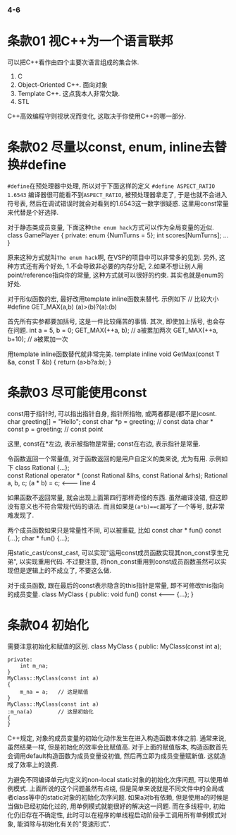 ### 4-6 ###

# 条款01 视C++为一个语言联邦

可以把C++看作由四个主要次语言组成的集合体.
1. C
2. Object-Oriented C++. 面向对象
3. Template C++. 这点我本人非常欠缺.
4. STL

C++高效编程守则视状况而变化, 这取决于你使用C++的哪一部分.

# 条款02 尽量以const, enum, inline去替换#define

`#define`在预处理器中处理, 所以对于下面这样的定义
	`#define ASPECT_RATIO	1.6543`
编译器很可能看不到`ASPECT_RATIO`, 被预处理器拿走了, 于是也就不会进入符号表, 然后在调试错误时就会对看到的1.6543这一数字很疑惑. 这里用const常量来代替是个好选择.

对于静态类成员变量, 下面这种`the enum hack`方式可以作为全局变量的近似.
	class GamePlayer {
	private:
		enum {NumTurns = 5};
		int scores[NumTurns];
		...
	}

原来这种方式就叫`The enum hack`啊, 在VSP的项目中可以非常多的见到.
另外, 这种方式还有两个好处, 1.不会导致非必要的内存分配, 2.如果不想让别人用point/reference指向你的常量, 这种方式就可以很好的约束.
其实也就是enum的好处.

对于形似函数的宏, 最好改用template inline函数来替代. 示例如下
	// 比较大小
	#define GET_MAX(a,b) (a)>(b)?(a):(b)

首先所有实参都要加括号, 这是一件比较痛苦的事情. 其次, 即使加上括号, 也会存在问题.
	int a = 5, b = 0;
	GET_MAX(++a, b);	// a被累加两次
	GET_MAX(++a, b+10);	// a被累加一次

用template inline函数替代就非常完美.
	template<typename T>
	inline void GetMax(const T &a, const T &b)
	{
		return (a>b?a:b);
	}

# 条款03 尽可能使用const

const用于指针时, 可以指出指针自身, 指针所指物, 或两者都是(都不是)cosnt.
	char greeting[] = "Hello";
	const char *p = greeting; // const data
	char * const p = greeting; // const point

这里, const在*左边, 表示被指物是常量; const在右边, 表示指针是常量.

令函数返回一个常量值, 对于函数返回的是用户自定义的类来说, 尤为有用. 示例如下
	class Rational {...};	
	const Rational operator * (const Rational &lhs, const Rational &rhs);
	Rational a, b, c;
	(a * b) = c;		<--- line 4

如果函数不返回常量, 就会出现上面第四行那样奇怪的东西. 虽然编译没错, 但这即没有意义也不符合常规代码的语法. 而且如果是`(a*b)==c`漏写了一个等号, 就非常难发现了.

两个成员函数如果只是常量性不同, 可以被重载, 比如
	const char * fun() const {...};
	char * fun() {...};

用static_cast/const_cast, 可以实现"运用const成员函数实现其non_const孪生兄弟", 以实现重用代码. 不过要注意, 将non_const重用到const成员函数虽然可以实现但是逻辑上的不成立了, 不要这么做.

对于成员函数, 跟在最后的const表示隐含的this指针是常量, 即不可修改this指向的成员变量.
	class MyClass {
	public:
		void fun() const <---
		{...};
	}

# 条款04 初始化

需要注意初始化和赋值的区别.
	class MyClass {
	public:
		MyClass(const int a);
	
	private:
		int m_na;
	}
	MyClass::MyClass(const int a)
	{
		m_na = a;	// 这是赋值
	}
	MyClass::MyClass(const int a)
	:m_na(a)		// 这是初始化
	{
	}


C++规定, 对象的成员变量的初始化动作发生在进入构造函数本体之前.
通常来说, 虽然结果一样, 但是初始化的效率会比赋值高.
对于上面的赋值版本, 构造函数首先会调用default构造函数为成员变量设初值, 然后再立即为成员变量赋新值. 这就造成了效率上的浪费.

为避免不同编译单元内定义的non-local static对象的初始化次序问题, 可以使用单例模式.
上面所说的这个问题虽然有点绕, 但是简单来说就是不同文件中的全局或者class等中的static对象的初始化次序问题.
如果a对b有依赖, 但是使用a的时候是当做b已经初始化过的, 用单例模式就能很好的解决这一问题.
而在多线程中, 初始化仍旧存在不确定性, 此时可以在程序的单线程启动阶段手工调用所有单例模式对象, 能消除与初始化有关的"竞速形式".